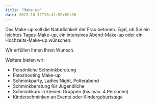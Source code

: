 ```yaml
---
title: "Make-up"
date: 2022-10-11T10:41:52+02:00
---
```


Das Make-up soll die Natürlichkeit der Frau betonen. 
Egal, ob Sie ein leichtes Tages-Make-up, ein intensives Abend-Make-up oder ein Hochzeits-Make-up wünschen:

Wir erfüllen Ihnen Ihren Wunsch.

Weitere bieten wir:
- Persönliche Schminkberatung
- Fotoshooting Make-up
- Schminkparty, Ladies Night, Polterabend
- Schminkberatung für Jugendliche
- Schminkkurs in kleinen Gruppen (bis max. 4 Personen)
- Kinderschminken an Events oder Kindergeburtstage
